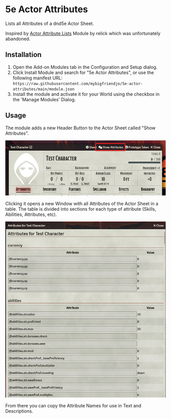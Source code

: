 # 5e Actor Attributes

Lists all Attributes of a dnd5e Actor Sheet.

Inspired by [Actor Attribute Lists](https://github.com/relick/FoundryVTT-Actor-Attribute-Lists) Module by relick which was unfortunately abandoned.

## Installation

1. Open the Add-on Modules tab in the Configuration and Setup dialog.
2. Click Install Module and search for "5e Actor Attributes", or use the following manifest URL: `https://raw.githubusercontent.com/mybigfriendjo/5e-actor-attributes/main/module.json`
3. Install the module and activate it for your World using the checkbox in the 'Manage Modules' Dialog.

## Usage

The module adds a new Header Button to the Actor Sheet called "Show Attributes".

![Header Button](./assets/header_button.png)

Clicking it opens a new Window with all Attributes of the Actor Sheet in a table. The table is divided into sections for each type of attribute (Skills, Abilities, Attributes, etc).

![Attribute Window](./assets/attributeWindow.png)

From there you can copy the Attribute Names for use in Text and Descriptions.
